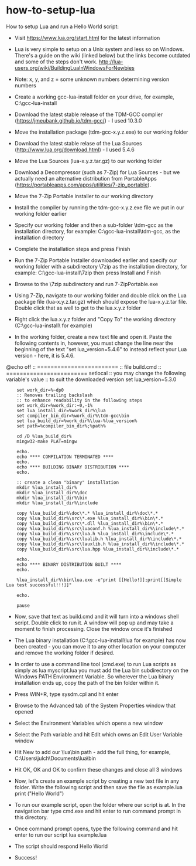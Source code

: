 # how-to-setup-lua

How to setup Lua and run a Hello World script:

- Visit https://www.lua.org/start.html for the latest information

- Lua is very simple to setup on a Unix system and less so on Windows. There's a guide on the wiki (linked below) but the links become outdated and some of the steps don't work.
http://lua-users.org/wiki/BuildingLuaInWindowsForNewbies

- Note: x, y, and z = some unknown numbers determining version numbers

- Create a working gcc-lua-install folder on your drive, for example, C:\gcc-lua-install

- Download the latest stable release of the TDM-GCC complier (https://jmeubank.github.io/tdm-gcc/) - I used 10.3.0

- Move the installation package (tdm-gcc-x.y.z.exe) to our working folder

- Download the latest stable relase of the Lua Sources (http://www.lua.org/download.html) - I used 5.4.6

- Move the Lua Sources (lua-x.y.z.tar.gz) to our working folder

- Download a Decompressor (such as 7-Zip) for Lua Sources - but we actually need an alternative distribution from PortableApps (https://portableapps.com/apps/utilities/7-zip_portable).

- Move the 7-Zip Portable installer to our working directory

- Install the compiler by running the tdm-gcc-x.y.z.exe file we put in our working folder earlier

- Specify our working folder and then a sub-folder \tdm-gcc as the installation directory, for example: C:\gcc-lua-install\tdm-gcc, as the installation directory

- Complete the installation steps and press Finish

- Run the 7-Zip Portable Installer downloaded earlier and specify our working folder with a subdirectory \7zip as the installation directory, for example: C:\gcc-lua-install\7zip then press Install and Finish

- Browse to the \7zip subdirectory and run 7-ZipPortable.exe

- Using 7-Zip, navigate to our working folder and double click on the Lua package file (lua-x.y.z.tar.gz) which should expose the lua-x.y.z.tar file. Double click that as well to get to the lua.x.y.z folder

- Right click the lua.x.y.z folder and "Copy To" the working directory (C:\gcc-lua-install\ for example)

- In the working folder, create a new text file and open it. Paste the following contents in, however, you must change the line near the beginning of the text "set lua_version=5.4.6" to instead reflect your Lua version - here, it is 5.4.6.


@echo off
        :: ========================
        :: file build.cmd
        :: ========================
        setlocal
        :: you may change the following variable's value
        :: to suit the downloaded version
        set lua_version=5.3.0

        set work_dir=%~dp0
        :: Removes trailing backslash
        :: to enhance readability in the following steps
        set work_dir=%work_dir:~0,-1%
        set lua_install_dir=%work_dir%\lua
        set compiler_bin_dir=%work_dir%\tdm-gcc\bin
        set lua_build_dir=%work_dir%\lua-%lua_version%
        set path=%compiler_bin_dir%;%path%

        cd /D %lua_build_dir%
        mingw32-make PLAT=mingw

        echo.
        echo **** COMPILATION TERMINATED ****
        echo.
        echo **** BUILDING BINARY DISTRIBUTION ****
        echo.

        :: create a clean "binary" installation
        mkdir %lua_install_dir%
        mkdir %lua_install_dir%\doc
        mkdir %lua_install_dir%\bin
        mkdir %lua_install_dir%\include

        copy %lua_build_dir%\doc\*.* %lua_install_dir%\doc\*.*
        copy %lua_build_dir%\src\*.exe %lua_install_dir%\bin\*.*
        copy %lua_build_dir%\src\*.dll %lua_install_dir%\bin\*.*
        copy %lua_build_dir%\src\luaconf.h %lua_install_dir%\include\*.*
        copy %lua_build_dir%\src\lua.h %lua_install_dir%\include\*.*
        copy %lua_build_dir%\src\lualib.h %lua_install_dir%\include\*.*
        copy %lua_build_dir%\src\lauxlib.h %lua_install_dir%\include\*.*
        copy %lua_build_dir%\src\lua.hpp %lua_install_dir%\include\*.*

        echo.
        echo **** BINARY DISTRIBUTION BUILT ****
        echo.

        %lua_install_dir%\bin\lua.exe -e"print [[Hello!]];print[[Simple Lua test successful!!!]]"

        echo.

        pause


- Now, save that text as build.cmd and it will turn into a windows shell script. Double click to run it. A window will pop up and may take a moment to finish processing. Close the window once it's finished

- The Lua binary installation (C:\gcc-lua-install\lua for example) has now been created - you can move it to any other location on your computer and remove the working folder if desired. 

- In order to use a command line tool (cmd.exe) to run Lua scripts as simply as
	lua myscript.lua
you must add the Lua bin subdirectory on the Windows PATH Environment Variable. So wherever the Lua binary installation ends up, copy the path of the bin folder within it.

- Press WIN+R, type sysdm.cpl and hit enter

- Browse to the Advanced tab of the System Properties window that opened

- Select the Environment Variables which opens a new window

- Select the Path variable and hit Edit which owns an Edit User Variable window

- Hit New to add our \lua\bin path - add the full thing, for example, C:\Users\julch\Documents\lua\bin

- Hit OK, OK and OK to confirm these changes and close all 3 windows

- Now, let's create an example script by creating a new text file in any folder. Write the following script and then save the file as example.lua
	print ("Hello World")

- To run our example script, open the folder where our script is at. In the navigation bar type cmd.exe and hit enter to run command prompt in this directory. 

- Once command prompt opens, type the following command and hit enter to run our script
	lua example.lua

- The script should respond
	Hello World

- Success!

